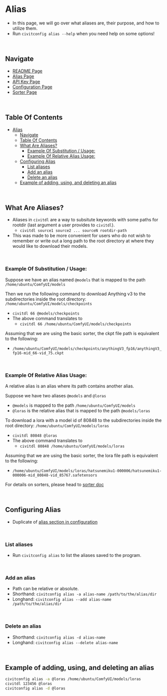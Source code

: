 # Alias
- In this page, we will go over what aliases are, their purpose, and how to utilize them.
- Run `civitconfig alias --help` when you need help on some options!

<br/>

## Navigate
- [README Page](../README.md)
- [Alias Page](./alias.md)
- [API Key Page](./api_key.md)
- [Configuration Page](./configuration.md)
- [Sorter Page](./sorter.md)

<br/>

## Table Of Contents
- [Alias](#alias)
  - [Navigate](#navigate)
  - [Table Of Contents](#table-of-contents)
  - [What Are Aliases?](#what-are-aliases)
    - [Example Of Substitution / Usage:](#example-of-substitution--usage)
    - [Example Of Relative Alias Usage:](#example-of-relative-alias-usage)
  - [Configuring Alias](#configuring-alias)
    - [List aliases](#list-aliases)
    - [Add an alias](#add-an-alias)
    - [Delete an alias](#delete-an-alias)
  - [Example of adding, using, and deleting an alias](#example-of-adding-using-and-deleting-an-alias)

<br/>

## What Are Aliases?
- Aliases in `civitdl` are a way to subsitute keywords with some paths for rootdir (last argument a user provides to `civitdl`). 
  - `civitdl source1 source2 ... sourceN rootdir-path`
- This was made to be more convenient for users who do not wish to remember or write out a long path to the root directory at where they would like to download their models.

<br/>

### Example Of Substitution / Usage:

Suppose we have an alias named `@models` 
  that is mapped to the path `/home/ubuntu/ComfyUI/models`

Then we run the following command to download Anything v3 to the subdirectories inside the root directory: `/home/ubuntu/ComfyUI/models/checkpoints`
  -  `civitdl 66 @models/checkpoints`
  -  The above command translates to 
      -  `civitdl 66 /home/ubuntu/ComfyUI/models/checkpoints`

Assuming that we are using the basic sorter, the ckpt file path is equivalent to the following: 
  - `/home/ubuntu/ComfyUI/models/checkpoints/anythingV3_fp16/anythingV3_fp16-mid_66-vid_75.ckpt`

<br/>

### Example Of Relative Alias Usage:

A relative alias is an alias where its path contains another alias.

Suppose we have two aliases `@models` and `@loras`
  - `@models` is mapped to the path `/home/ubuntu/ComfyUI/models`
  - `@loras` is the relative alias that is mapped to the path `@models/loras`

To download a lora with a model id of 80848 to the subdirectories inside the root directory: `/home/ubuntu/ComfyUI/models/loras`
  - `civitdl 80848 @loras`
  - The above command translates to
    - `civitdl 80848 /home/ubuntu/ComfyUI/models/loras`

Assuming that we are using the basic sorter, the lora file path is equivalent to the following:
  - `/home/ubuntu/ComfyUI/models/loras/hatsunemiku1-000006/hatsunemiku1-000006-mid_80848-vid_85767.safetensors`

For details on sorters, please head to [sorter doc](./sorter.md)

<br/>

## Configuring Alias
- Duplicate of [alias section in configuration](./configuration.md#aliases)

<br/>

### List aliases
- Run `civitconfig alias` to list the aliases saved to the program.

<br/>

### Add an alias
- Path can be relative or absolute.
- Shorthand: `civitconfig alias -a alias-name /path/to/the/alias/dir`
- Longhand: `civitconfig alias --add alias-name /path/to/the/alias/dir`

<br/>

### Delete an alias
- Shorthand: `civitconfig alias -d alias-name`
- Longhand: `civitconfig alias --delete alias-name`

<br/>

## Example of adding, using, and deleting an alias
```bash
civitconfig alias -a @loras /home/ubuntu/ComfyUI/models/loras
civitdl 123456 @loras
civitconfig alias -d @loras
```
